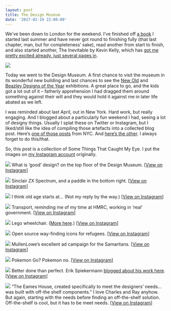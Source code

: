 ```yaml
---
layout: post
title: The Design Museum
date: '2017-02-19 22:00:00'
---
```

We’ve been down to London for the weekend. I’ve finished off [a book](//www.instagram.com/p/BQr6pjJAy3C/) I started last summer and have never got round to finishing fully (that last chapter, man, but for completeness’ sake), read another from start to finish, and also started another, The Inevitable by Kevin Kelly, which has [got me pretty excited already, just several pages in](//www.instagram.com/p/BQsPVb5A9S7/).

![](/assets/2017-02-19-kindle.jpeg)

Today we went to the Design Museum. A first chance to visit the museum in its wonderful new building and last chances to see the [New Old](//designmuseum.org/things-to-do/talks-and-events/pop-up-exhibitions/new-old) and [Beazley Designs of the Year](//designmuseum.org/exhibitions/beazley-designs-of-the-year) exhibitions. A great place to go, and the kids got a lot out of it – fatherly apprehension I had dragged them around something against their will and they would hold it against me in later life abated as we left.

I was reminded about last April, out in New York. Hard work, but really engaging. And I blogged about a particularly fun weekend I had, seeing a lot of designy things. Usually I splat these on Twitter or Instagram, but I liked/still like the idea of compiling those artefacts into a collected blog post. Here’s [one of those posts](/cooper-hewitt-nyc/) from NYC. And [here’s the other](/sunday-design-stuff-in-nyc/). I always forget to do this/that.

So, this post is a collection of Some Things That Caught My Eye. I put the images on [my Instagram account](//www.instagram.com/idlesi/) originally.

![](/assets/2017-02-19-what-is.jpeg)
What is ‘good’ design? on the top floor of the Design Museum. [[View on Instagram](//www.instagram.com/p/BQsdoJZA_7j/)]

![](/assets/2017-02-19-zx.jpeg)
Sinclair ZX Spectrum, and a paddle in the bottom right. [[View on Instagram](//www.instagram.com/p/BQsdvbdgElP/)]

![](/assets/2017-02-19-too-old.jpeg)
I think old age starts at… (Not my reply by the way.) [[View on Instagram](//www.instagram.com/p/BQseO4-ArDQ/)]

![](/assets/2017-02-19-transport.jpeg)
Transport, reminding me of my time at HMRC, working in ‘real’ government. [[View on Instagram](//www.instagram.com/p/BQsfQoeAhZx/)]

![](/assets/2017-02-19-lego-wheelchair.jpeg)
Lego wheelchair. ([More here](//gizmodo.com/legos-first-minifigure-in-a-wheelchair-is-embarrassingl-1755673015.).) [[View on Instagram](//www.instagram.com/p/BQsnoceArhK/)]

![](/assets/2017-02-19-signage.jpeg)
Open source way-finding icons for refugees. [[View on Instagram](//www.instagram.com/p/BQsnzTWAAkI/)]

![](/assets/2017-02-19-samaritans.jpeg)
MullenLowe’s excellent ad campaign for the Samaritans. [[View on Instagram](//www.instagram.com/p/BQsoB35AlUS/)]

![](/assets/2017-02-19-pokemon-go.jpeg)
Pokemon Go? Pokemon no. [[View on Instagram](//www.instagram.com/p/BQsoJeGAat7/)]

![](/assets/2017-02-19-better-done.jpeg)
Better done than perfect. Erik Spiekermann [blogged about his work here](//spiekermann.com/en/new-posters/). [[View on Instagram](//www.instagram.com/p/BQsqNL1gsFu/)]

![](/assets/2017-02-19-eames.jpeg)
“The Eames House, created specifically to meet the designers’ needs… was built with off-the shelf components.” I love Charles and Ray anyhow. But again, starting with the needs before finding an off-the-shelf solution. Off-the-shelf is cool, but it has to be meet needs. [[View on Instagram](//www.instagram.com/p/BQsbSyrAfHY/)]
